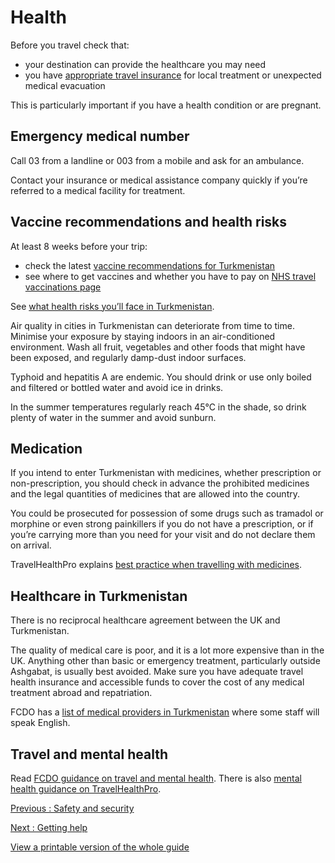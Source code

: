 # Health

Before you travel check that:

* your destination can provide the healthcare you may need
* you have [appropriate travel insurance](https://www.gov.uk/guidance/foreign-travel-insurance) for local treatment or unexpected medical evacuation

This is particularly important if you have a health condition or are pregnant.

## Emergency medical number

Call 03 from a landline or 003 from a mobile and ask for an ambulance.

Contact your insurance or medical assistance company quickly if you’re referred to a medical facility for treatment.

## Vaccine recommendations and health risks

At least 8 weeks before your trip:

* check the latest [vaccine recommendations for Turkmenistan](https://travelhealthpro.org.uk/country/228/turkmenistan#Vaccine_Recommendations)
* see where to get vaccines and whether you have to pay on [NHS travel vaccinations page](https://www.nhs.uk/conditions/travel-vaccinations/)

See [what health risks you’ll face in Turkmenistan](https://travelhealthpro.org.uk/country/228/turkmenistan).

Air quality in cities in Turkmenistan can deteriorate from time to time. Minimise your exposure by staying indoors in an air-conditioned environment. Wash all fruit, vegetables and other foods that might have been exposed, and regularly damp-dust indoor surfaces.

Typhoid and hepatitis A are endemic. You should drink or use only boiled and filtered or bottled water and avoid ice in drinks.

In the summer temperatures regularly reach 45°C in the shade, so drink plenty of water in the summer and avoid sunburn.

## Medication

If you intend to enter Turkmenistan with medicines, whether prescription or non-prescription, you should check in advance the prohibited medicines and the legal quantities of medicines that are allowed into the country.

You could be prosecuted for possession of some drugs such as tramadol or morphine or even strong painkillers if you do not have a prescription, or if you’re carrying more than you need for your visit and do not declare them on arrival.

TravelHealthPro explains [best practice when travelling with medicines](https://travelhealthpro.org.uk/factsheet/43/medicines-abroad).

## Healthcare in Turkmenistan

There is no reciprocal healthcare agreement between the UK and Turkmenistan.

The quality of medical care is poor, and it is a lot more expensive than in the UK. Anything other than basic or emergency treatment, particularly outside Ashgabat, is usually best avoided. Make sure you have adequate travel health insurance and accessible funds to cover the cost of any medical treatment abroad and repatriation.

FCDO has a [list of medical providers in Turkmenistan](https://www.gov.uk/government/publications/list-of-medical-facilitiespractitioners-in-turkmenistan) where some staff will speak English.

## Travel and mental health

Read [FCDO guidance on travel and mental health](https://www.gov.uk/guidance/foreign-travel-advice-for-people-with-mental-health-issues). There is also [mental health guidance on TravelHealthPro](https://travelhealthpro.org.uk/factsheet/85/travelling-with-mental-health-conditions).

[Previous
:
Safety and security](/foreign-travel-advice/turkmenistan/safety-and-security)

[Next
:
Getting help](/foreign-travel-advice/turkmenistan/getting-help)

[View a printable version of the whole guide](/foreign-travel-advice/turkmenistan/print)